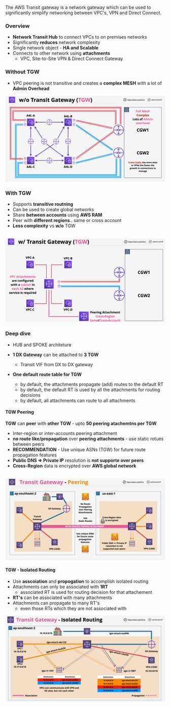  The AWS Transit gateway is a network gateway which can be used to significantly simplify networking between VPC's, VPN and Direct Connect.

### Overview
- **Network Transit Hub** to connect VPCs to on premises networks
- Significantly **reduces** network complexity
- Single network object - **HA and Scalable**
- Connects to other network using **attachments**
    - VPC, Site-to-Site VPN & Direct Connect Gateway

### Without TGW
- VPC peering is not transitive and creates a **complex MESH** with a lot of **Admin Overhead**

![without-transit-gateway](without-transit-gateway.png)

### With TGW
- Supports **transitive routning** 
- Can be used to create global networks
- Share **between accounts** using **AWS RAM**
- Peer with **different regions**.. same or cross account
- **Less complexity** vs **w/o** TGW 

</br>![transit-gateway](transit-gateway.png)

### Deep dive
- HUB and SPOKE architeture
- **1 DX Gateway** can be attached to **3 TGW**
    - Transit VIF from DX to DX gateway

- **One default route table for TGW** 
    - by default, the attachments propagate (add) routes to the default RT
    - by default, the default RT is used by all the attachments for routing decisions
    - by default, all attachments can route to all attachments 


#### TGW Peering
**TGW** can **peer** with **other TGW** - upto **50  peering atachemtns per TGW**

- Inter-region or inter-accounts peering attachment
- **no route like/propagation** over **peering attachments** - use static rotues between peers
- **RECOMMENDATION** - Use unique ASNs (TGW) for future route propagation features
- **Public DNS => Private IP** resolution is **not supporte over peers**
- **Cross-Region** data is encrypted over **AWS global network**

</br>![transit-gateway-peering](transit-gateway-peering.png)

#### TGW - Isolated Routing
- Use **asscoiation** and **propogation** to accomplish isolated routing
- Attachments can only be associated with **1RT**
    - associated RT is used for routing decision for that attachement
- **RT's** can be associated with many attachments
- Attachments can propagate to many RT's
    - even those RTs which they are not associated with

![tgw-isolated-routing](tgw-isolated-routing.png)